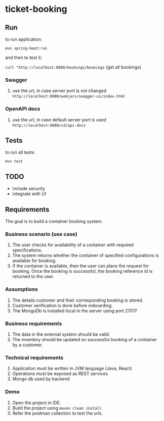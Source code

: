 # ticket-booking

## Run

to run application:

`mvn spring-boot:run`

and then to test it:

`curl "http://localhost:8080/bookings/bookings`
(get all bookings)

### Swagger
1. use the url, in case server port is not changed
   `http://localhost:8080/webjars/swagger-ui/index.html`
### OpenAPI docs
1. use the url, in case default server port is used
   `http://localhost:8080/v3/api-docs`

## Tests

to run all tests:

`mvn test`

## TODO

- include security
- integrate with UI

## Requirements

The goal is to build a container booking system.
### Business scenario (use case)
1. The user checks for availability of a container with required specifications.
2. The system returns whether the container of specified configurations is available for booking.
3. If the container is available, then the user can place the request for booking. Once the booking is successful, the booking reference id is returned to the user.

### Assumptions
1. The details customer and their corresponding booking is stored.
2. Customer verification is done before onboarding.
3. The MongoDb is installed local in the server using port 27017
### Business requirements
1. The data in the external system should be valid.
2. The inventory should be updated on successful booking of a container by a customer.
### Technical requirements
1. Application must be written in JVM language (Java, React)
2. Operations must be exposed as REST services
3. Mongo db used by backend
### Demo
1. Open the project in IDE.
2. Build the project using `maven clean install`.
3. Refer the postman collection to test the urls.


